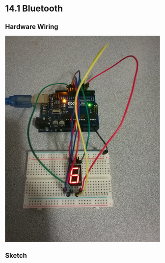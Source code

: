 # 14.1 Bluetooth

## Hardware Wiring
![Image](../../Examples/geek-workshop/studynotes/006_nixielightLG5011BSR.jpg)

## Sketch

